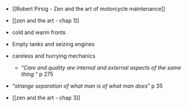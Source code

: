 - [[Robert Pirsig - Zen and the art of motorcycle maintenance]]
- [[zen and the art - chap 1]]

- cold and warm fronts
- Empty tanks and seizing engines
- careless and hurrying mechanics
	- “*Care and quality are internal and external aspects of the same thing* “ p 275
- “*strange separation of what man is of what man does*” p 35

- [[zen and the art - chap 3]]